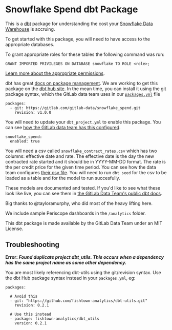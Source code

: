 # Snowflake Spend dbt Package

This is a [dbt](http://getdbt.com) package for understanding the cost your [Snowflake Data Warehouse](https://www.snowflake.com) is accruing.

To get started with this package, you will need to have access to the appropriate databases.

To grant appropriate roles for these tables the following command was run:
```
GRANT IMPORTED PRIVILEGES ON DATABASE snowflake TO ROLE <role>;
```

[Learn more about the appropriate permissions](https://docs.snowflake.net/manuals/user-guide/data-share-consumers.html#granting-privileges-on-a-shared-database).

dbt has great [docs on package management](https://docs.getdbt.com/docs/package-management).
We are working to get this package on the [dbt hub site](http://hub.getdbt.com).
In the mean time, you can install it using the git package syntax, which the GitLab data team uses in our [`packages.yml`](https://gitlab.com/gitlab-data/analytics/blob/master/transform/snowflake-dbt/packages.yml) file

```
packages:
  - git: https://gitlab.com/gitlab-data/snowflake_spend.git
    revision: v1.0.0
```

You will need to update your `dbt_project.yml` to enable this package.
You can see [how the GitLab data team has this configured](https://gitlab.com/gitlab-data/analytics/blob/master/transform/snowflake-dbt/dbt_project.yml).

```
snowflake_spend:
  enabled: true
```

You will need a csv called `snowflake_contract_rates.csv` which has two columns: effective date and rate. The effective date is the day the new contracted rate started and it should be in YYYY-MM-DD format. The rate is the per credit price for the given time period. You can see how the data team configures [their csv file](https://gitlab.com/gitlab-data/analytics/blob/master/transform/snowflake-dbt/data/snowflake_contract_rates.csv). You will need to run `dbt seed` for the csv to be loaded as a table and for the model to run succesfully.

These models are documented and tested.
If you'd like to see what these look like live, you can see them in [the GitLab Data Team's public dbt docs](https://gitlab-data.gitlab.io/analytics/dbt/snowflake/#!/model/model.snowflake_spend.snowflake_warehouse_metering_xf).

Big thanks to @tayloramurphy, who did most of the heavy lifting here.

We include sample Periscope dashboards in the `/analytics` folder.

This dbt package is made available by the GitLab Data Team under an MIT License.

## Troubleshooting

**Error: _Found duplicate project dbt_utils. This occurs when a dependency has the same project name as some other dependency._**

You are most likely referencing dbt-utils using the git/revision syntax. Use the dbt Hub package syntax instead in your `packages.yml`, eg:

```
packages:

  # Avoid this
  - git: "https://github.com/fishtown-analytics/dbt-utils.git"
    revision: 0.2.1

  # Use this instead
  - package: fishtown-analytics/dbt_utils
    version: 0.2.1
```
